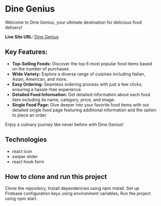 # Dine Genius

Welcome to Dine Genius, your ultimate destination for delicious food delivery!

**Live Site URL:** [Dine Genius](https://restaurant-management-we-21b49.web.app/)

## Key Features:
- **Top-Selling Foods:** Discover the top 6 most popular food items based on the number of purchases.
- **Wide Variety:** Explore a diverse range of cuisines including Italian, Asian, American, and more.
- **Easy Ordering:** Seamless ordering process with just a few clicks, ensuring a hassle-free experience.
- **Detailed Food Information:** Get detailed information about each food item including its name, category, price, and image.
- **Single Food Page:** Dive deeper into your favorite food items with our detailed single food page featuring additional information and the option to place an order.

Enjoy a culinary journey like never before with Dine Genius!

## Technologies
- react icon
- swiper slider
- react hook form

## How to clone and run this project

Clone the repository,
Install dependencies using npm install,
Set up Firebase configuration keys using environment variables,
Run the project using npm start.
